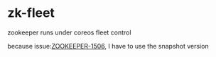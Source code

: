 # zk-fleet
zookeeper runs under coreos fleet control

because issue:[ZOOKEEPER-1506](https://issues.apache.org/jira/browse/ZOOKEEPER-1506), I have to use the snapshot version
